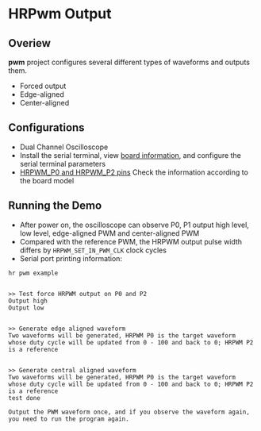 # HRPwm Output

## Overiew


**pwm** project configures several different types of waveforms and outputs them.

- Forced output
- Edge-aligned
- Center-aligned

## Configurations


- Dual Channel Oscilloscope
- Install the serial terminal, view [board information](lab_board_overiew), and configure the serial terminal parameters
- [HRPWM_P0 and HRPWM_P2 pins](lab_board_drv_hrpwm_pin) Check the information according to the board model


## Running the Demo

- After power on, the oscilloscope can observe P0, P1 output high level, low level, edge-aligned PWM and center-aligned PWM
- Compared with the reference PWM, the HRPWM output pulse width differs by `HRPWM_SET_IN_PWM_CLK` clock cycles
- Serial port printing information:

```console
hr pwm example


>> Test force HRPWM output on P0 and P2
Output high
Output low


>> Generate edge aligned waveform
Two waveforms will be generated, HRPWM P0 is the target waveform
whose duty cycle will be updated from 0 - 100 and back to 0; HRPWM P2 is a reference


>> Generate central aligned waveform
Two waveforms will be generated, HRPWM P0 is the target waveform
whose duty cycle will be updated from 0 - 100 and back to 0; HRPWM P2 is a reference
test done

```
```{note}
Output the PWM waveform once, and if you observe the waveform again, you need to run the program again.
```
